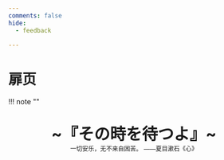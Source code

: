 ```yaml
---
comments: false
hide:
  - feedback

---
```


# 扉页

!!! note "" 
    <br><br>
    <div align="center" style="font-size:32px;font-weight:bold">
        ~『その時を待つよ』~
    </div>
    <div align="center" style="font-size:12px">
        一切安乐，无不来自困苦。  ——夏目漱石《心》
    </div>
    <br><br><br>
